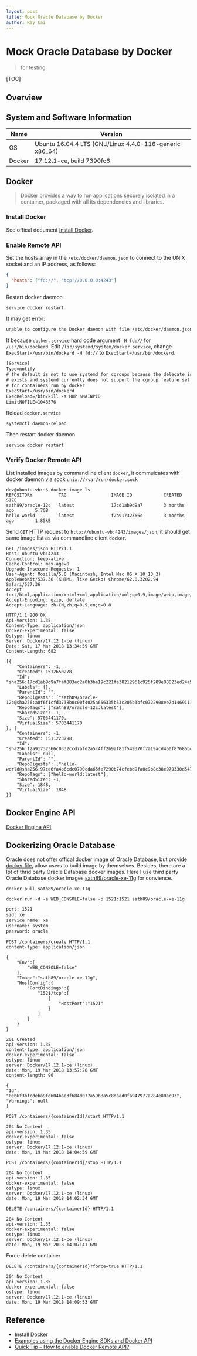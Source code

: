 ```yaml
---
layout: post
title: Mock Oracle Database by Docker
author: Ray Cai
---
```

# Mock Oracle Database by Docker

> for testing

[TOC]

## Overview

## System and Software Information

Name|Version
----|-------
OS  | Ubuntu 16.04.4 LTS (GNU/Linux 4.4.0-116-generic x86_64)
Docker| 17.12.1-ce, build 7390fc6

## Docker

> Docker provides a way to run applications securely isolated in a container, packaged with all its dependencies and libraries.

### Install Docker

See offical document [Install Docker](https://docs.docker.com/install/linux/docker-ce/ubuntu/#install-docker-ce-1).

### Enable Remote API

Set the hosts array in the `/etc/docker/daemon.json` to connect to the UNIX socket and an IP address, as follows:

```json
{
  "hosts": ["fd://", "tcp://0.0.0.0:4243"]
}
```

Restart docker daemon

```shell
service docker restart
```

It may get error:

```txt
unable to configure the Docker daemon with file /etc/docker/daemon.json: the following directives are specified both as a flag and in the configuration file: hosts: (from flag: [fd://], from file: [tcp://0.0.0.0:4243])
```

It because `docker.service` hard code argument `-H fd://` for `/usr/bin/dockerd`. Edit `/lib/systemd/system/docker.service`, change `ExecStart=/usr/bin/dockerd -H fd://` to `ExecStart=/usr/bin/dockerd`.

```txt
[Service]
Type=notify
# the default is not to use systemd for cgroups because the delegate issues still
# exists and systemd currently does not support the cgroup feature set required
# for containers run by docker
ExecStart=/usr/bin/dockerd
ExecReload=/bin/kill -s HUP $MAINPID
LimitNOFILE=1048576
```

Reload `docker.service`

```shell
systemctl daemon-reload
```

Then restart docker daemon

```shell
service docker restart
```

### Verify Docker Remote API

List installed images by commandline client `docker`, it commuicates with docker daemon via sock `unix:///var/run/docker.sock`

```shell
dev@ubuntu-vb:~$ docker image ls
REPOSITORY          TAG                 IMAGE ID            CREATED             SIZE
sath89/oracle-12c   latest              17cd1ab9d9a7        3 months ago        5.7GB
hello-world         latest              f2a91732366c        3 months ago        1.85kB
```

Send `GET` HTTP request to `http://ubuntu-vb:4243/images/json`, it should get same image list as via commandline client `docker`.

```http
GET /images/json HTTP/1.1
Host: ubuntu-vb:4243
Connection: keep-alive
Cache-Control: max-age=0
Upgrade-Insecure-Requests: 1
User-Agent: Mozilla/5.0 (Macintosh; Intel Mac OS X 10_13_3) AppleWebKit/537.36 (KHTML, like Gecko) Chrome/62.0.3202.94 Safari/537.36
Accept: text/html,application/xhtml+xml,application/xml;q=0.9,image/webp,image/apng,*/*;q=0.8
Accept-Encoding: gzip, deflate
Accept-Language: zh-CN,zh;q=0.9,en;q=0.8
```

```http
HTTP/1.1 200 OK
Api-Version: 1.35
Content-Type: application/json
Docker-Experimental: false
Ostype: linux
Server: Docker/17.12.1-ce (linux)
Date: Sat, 17 Mar 2018 13:34:59 GMT
Content-Length: 682

[{
    "Containers": -1,
    "Created": 1512650278,
    "Id": "sha256:17cd1ab9d9a7faf883ec2a0b3be19c221fe38212961c925f289e88823ed24a9c",
    "Labels": {},
    "ParentId": "",
    "RepoDigests": ["sath89/oracle-12c@sha256:a0f6f1cfd3738b0c00f4025a656335b53c205b3bfc0722908ee7b1469111665b"],
    "RepoTags": ["sath89/oracle-12c:latest"],
    "SharedSize": -1,
    "Size": 5703441170,
    "VirtualSize": 5703441170
}, {
    "Containers": -1,
    "Created": 1511223798,
    "Id": "sha256:f2a91732366c0332ccd7afd2a5c4ff2b9af81f549370f7a19acd460f87686bc7",
    "Labels": null,
    "ParentId": "",
    "RepoDigests": ["hello-world@sha256:97ce6fa4b6cdc0790cda65fe7290b74cfebd9fa0c9b8c38e979330d547d22ce1"],
    "RepoTags": ["hello-world:latest"],
    "SharedSize": -1,
    "Size": 1848,
    "VirtualSize": 1848
}]
```

## Docker Engine API

[Docker Engine API](https://docs.docker.com/engine/api/latest/)

## Dockerizing Oracle Database

Oracle does not offer offical docker image of Oracle Database, but provide [docker file](https://github.com/oracle/docker-images/tree/master/OracleDatabase/SingleInstance), allow users to build image by themselves. Besides, there are a lot of thrid party Oracle Database docker images. Here I use third party Oracle Database docker images [sath89/oracle-xe-11g](https://hub.docker.com/r/sath89/oracle-xe-11g/) for convience.

```shell
docker pull sath89/oracle-xe-11g
```

```shell
docker run -d -e WEB_CONSOLE=false -p 1521:1521 sath89/oracle-xe-11g
```

```txt
port: 1521
sid: xe
service name: xe
username: system
password: oracle
```

```http
POST /containers/create HTTP/1.1
content-type: application/json

{
    "Env":[
        "WEB_CONSOLE=false"
    ],
    "Image":"sath89/oracle-xe-11g",
    "HostConfig":{
        "PortBindings":{
            "1521/tcp":[
                {
                    "HostPort":"1521"
                }
            ]
        }
    }
}
```

```http
201 Created
api-version: 1.35
content-type: application/json
docker-experimental: false
ostype: linux
server: Docker/17.12.1-ce (linux)
date: Mon, 19 Mar 2018 13:57:28 GMT
content-length: 90

{
"Id": "0eb6f3bfcdeba9fd604bae3f684d077a59b8a5c8daad0fa947977a284e80ac93",
"Warnings": null
}
```

```http
POST /containers/{containerId}/start HTTP/1.1
```

```http
204 No Content
api-version: 1.35
docker-experimental: false
ostype: linux
server: Docker/17.12.1-ce (linux)
date: Mon, 19 Mar 2018 14:04:59 GMT

```

```http
POST /containers/{containerId}/stop HTTP/1.1
```

```http
204 No Content
api-version: 1.35
docker-experimental: false
ostype: linux
server: Docker/17.12.1-ce (linux)
date: Mon, 19 Mar 2018 14:02:34 GMT

```

```http
DELETE /containers/{containerId} HTTP/1.1
```

```http
204 No Content
api-version: 1.35
docker-experimental: false
ostype: linux
server: Docker/17.12.1-ce (linux)
date: Mon, 19 Mar 2018 14:07:41 GMT

```

Force delete container

```http
DELETE /containers/{containerId}?force=true HTTP/1.1
```

```http
204 No Content
api-version: 1.35
docker-experimental: false
ostype: linux
server: Docker/17.12.1-ce (linux)
date: Mon, 19 Mar 2018 14:09:53 GMT
```

## Reference

* [Install Docker](https://docs.docker.com/install/linux/docker-ce/ubuntu/#install-docker-ce-1)
* [Examples using the Docker Engine SDKs and Docker API](https://docs.docker.com/develop/sdk/examples/)
* [Quick Tip – How to enable Docker Remote API?](https://www.virtuallyghetto.com/2014/07/quick-tip-how-to-enable-docker-remote-api.html)

